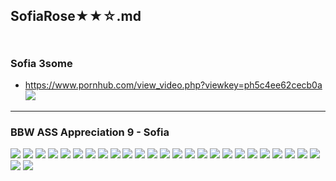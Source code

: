 ## SofiaRose★★☆.md
### 

![]()
---
### Sofia 3some
- https://www.pornhub.com/view_video.php?viewkey=ph5c4ee62cecb0a
![](https://ci.phncdn.com/videos/201901/28/204325761/original/(m=ecuKGgaaaa)(mh=udufRUjWKRZ1vJ3r)6.jpg)
---
### BBW ASS Appreciation 9 - Sofia
![](https://x.imagefapusercontent.com/u/Drummbig24/8123689/479694443/sofia100.jpg)
![](https://x.imagefapusercontent.com/u/Drummbig24/8123689/517400816/sofia101.jpg)
![](https://x.imagefapusercontent.com/u/Drummbig24/8123689/468925303/sofia106.jpg)
![](https://x.imagefapusercontent.com/u/Drummbig24/8123689/1664153568/sofia108.jpg)
![](https://x.imagefapusercontent.com/u/Drummbig24/8123689/2009101512/sofia109.jpg)
![](https://x.imagefapusercontent.com/u/Drummbig24/8123689/377658632/sofia110.jpg)
![](https://x.imagefapusercontent.com/u/Drummbig24/8123689/346395047/sofia111.jpg)
![](https://x.imagefapusercontent.com/u/Drummbig24/8123689/664244817/sofia124.jpg)
![](https://x.imagefapusercontent.com/u/Drummbig24/8123689/1719521882/sofia134.jpg)
![](https://x.imagefapusercontent.com/u/Drummbig24/8123689/1262329412/sofia136.jpg)
![](https://x.imagefapusercontent.com/u/Drummbig24/8123689/630873700/sofia141.jpg)
![](https://x.imagefapusercontent.com/u/Drummbig24/8123689/2119965740/sofia142.jpg)
![](https://x.imagefapusercontent.com/u/Drummbig24/8123689/555064560/sofia143.jpg)
![](https://x.imagefapusercontent.com/u/Drummbig24/8123689/780889903/sofia145.jpg)
![](https://x.imagefapusercontent.com/u/Drummbig24/8123689/1818806521/sofia146.jpg)
![](https://x.imagefapusercontent.com/u/Drummbig24/8123689/1140846353/sofia153.jpg)
![](https://x.imagefapusercontent.com/u/Drummbig24/8123689/1161087437/sofia154.jpg)
![](https://x.imagefapusercontent.com/u/Drummbig24/8123689/1771516586/sofia155.jpg)
![](https://x.imagefapusercontent.com/u/Drummbig24/8123689/55144831/sofia157.jpg)
![](https://x.imagefapusercontent.com/u/Drummbig24/8123689/566993330/sofia158.jpg)
![](https://x.imagefapusercontent.com/u/Drummbig24/8123689/28918578/sofia173.jpg)
![](https://x.imagefapusercontent.com/u/Drummbig24/8123689/1633381185/sofia174.jpg)
![](https://x.imagefapusercontent.com/u/Drummbig24/8123689/1905484199/sofia175.jpg)
![](https://x.imagefapusercontent.com/u/Drummbig24/8123689/315664004/sofia176.jpg)
![](https://x.imagefapusercontent.com/u/Drummbig24/8123689/1737711579/sofia177.jpg)
![](https://x.imagefapusercontent.com/u/Drummbig24/8123689/1773123120/sofia181.jpg)
![](https://x.imagefapusercontent.com/u/Drummbig24/8123689/1028236961/sofia182.jpg)
![]()
![]()
![]()
![]()
![]()
![]()
![]()
![]()
![]()
![]()
![]()
![]()
![]()
![]()
![]()
![]()
